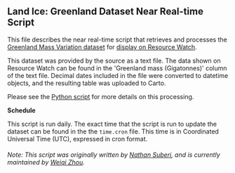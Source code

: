 ## Land Ice: Greenland Dataset Near Real-time Script
This file describes the near real-time script that retrieves and processes the [Greenland Mass Variation dataset](https://climate.nasa.gov/vital-signs/ice-sheets/) for [display on Resource Watch](https://resourcewatch.org/data/explore/095eee4a-ff4e-4c58-9110-85a9e42ed6f5).

This dataset was provided by the source as a text file. The data shown on Resource Watch can be found in the 'Greenland mass (Gigatonnes)' column of the text file. Decimal dates included in the file were converted to datetime objects, and the resulting table was uploaded to Carto.

Please see the [Python script](https://github.com/resource-watch/nrt-scripts/blob/master/cli_042_greenland_ice/contents/src/__init__.py) for more details on this processing.

**Schedule**

This script is run daily. The exact time that the script is run to update the dataset can be found in the the `time.cron` file. This time is in Coordinated Universal Time (UTC), expressed in cron format.

###### Note: This script was originally written by [Nathan Suberi](https://www.wri.org/profile/nathan-suberi), and is currently maintained by [Weiqi Zhou](https://wri.org.cn/en/profile/weiqi-zhou).
